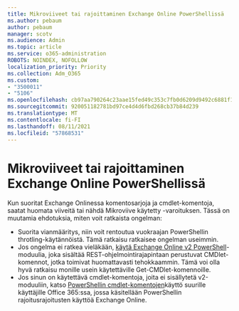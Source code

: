 ```yaml
---
title: Mikroviiveet tai rajoittaminen Exchange Online PowerShellissä
ms.author: pebaum
author: pebaum
manager: scotv
ms.audience: Admin
ms.topic: article
ms.service: o365-administration
ROBOTS: NOINDEX, NOFOLLOW
localization_priority: Priority
ms.collection: Adm_O365
ms.custom:
- "3500011"
- "5106"
ms.openlocfilehash: cb97aa790264c23aae15fed49c353c7fb0d6209d9492c6881f1b1091fe80d7b8
ms.sourcegitcommit: 920051182781bd97ce4d4d6fbd268cb37b84d239
ms.translationtype: MT
ms.contentlocale: fi-FI
ms.lasthandoff: 08/11/2021
ms.locfileid: "57868531"
---
```

# <a name="micro-delays-or-throttling-in-exchange-online-powershell"></a>Mikroviiveet tai rajoittaminen Exchange Online PowerShellissä

Kun suoritat Exchange Onlinessa komentosarjoja ja cmdlet-komentoja, saatat huomata viiveitä tai nähdä Mikroviive käytetty -varoituksen. Tässä on muutamia ehdotuksia, miten voit ratkaista ongelman:

- Suorita vianmääritys, niin voit rentoutua vuokraajan PowerShellin throtling-käytännöistä. Tämä ratkaisu ratkaisee ongelman useimmin.
- Jos ongelma ei ratkea vieläkään, [käytä Exchange Online v2 PowerShell](https://docs.microsoft.com/powershell/exchange/exchange-online/exchange-online-powershell-v2/exchange-online-powershell-v2?view=exchange-ps&preserve-view=true)-moduulia, joka sisältää REST-ohjelmointirajapintaan perustuvat CMDlet-komennot, jotka toimivat huomattavasti tehokkaammin. Tämä voi olla hyvä ratkaisu monille usein käytettäville Get-CMDlet-komennoille.
- Jos sinun on käytettävä cmdlet-komentoja, joita ei sisällytetä v2-moduuliin, katso [PowerShellin cmdlet-komentojen](https://techcommunity.microsoft.com/t5/exchange-team-blog/updated-running-powershell-cmdlets-for-large-numbers-of-users-in/ba-p/1000628#)käyttö suurille käyttäjille Office 365:ssa, jossa käsitellään PowerShellin rajoitusrajoitusten käyttöä Exchange Online.
